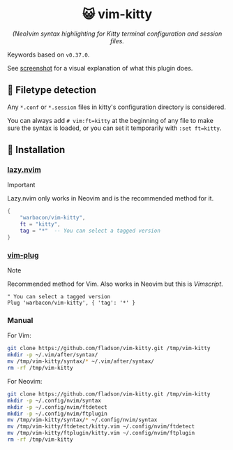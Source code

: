 <h1 align="center">😺 vim-kitty</h1>

<p align="center">
    <i> (Neo)vim syntax highlighting for Kitty terminal configuration and
        session files. </i>
</p>

Keywords based on `v0.37.0`.

See [screenshot](https://github.com/fladson/vim-kitty/wiki) for a visual
explanation of what this plugin does.

## 📜 Filetype detection

Any `*.conf` or `*.session` files in kitty's configuration directory is
considered.

You can always add `# vim:ft=kitty` at the beginning of any file to make sure
the syntax is loaded, or you can set it temporarily with `:set ft=kitty`.

## 🚀 Installation

### [lazy.nvim](https://lazy.folke.io/)

> [!IMPORTANT]
> Lazy.nvim only works in Neovim and is the recommended method for it.

```lua
{
    "warbacon/vim-kitty",
    ft = "kitty",
    tag = "*"  -- You can select a tagged version
}
```

### [vim-plug](https://github.com/junegunn/vim-plug)

> [!NOTE]
> Recommended method for Vim. Also works in Neovim but this is _Vimscript_.

```vim
" You can select a tagged version
Plug 'warbacon/vim-kitty', { 'tag': '*' }
```

### Manual

For Vim:

```sh
git clone https://github.com/fladson/vim-kitty.git /tmp/vim-kitty
mkdir -p ~/.vim/after/syntax/
mv /tmp/vim-kitty/syntax/* ~/.vim/after/syntax/
rm -rf /tmp/vim-kitty
```

For Neovim:

```sh
git clone https://github.com/fladson/vim-kitty.git /tmp/vim-kitty
mkdir -p ~/.config/nvim/syntax
mkdir -p ~/.config/nvim/ftdetect
mkdir -p ~/.config/nvim/ftplugin
mv /tmp/vim-kitty/syntax/* ~/.config/nvim/syntax
mv /tmp/vim-kitty/ftdetect/kitty.vim ~/.config/nvim/ftdetect
mv /tmp/vim-kitty/ftplugin/kitty.vim ~/.config/nvim/ftplugin
rm -rf /tmp/vim-kitty
```
